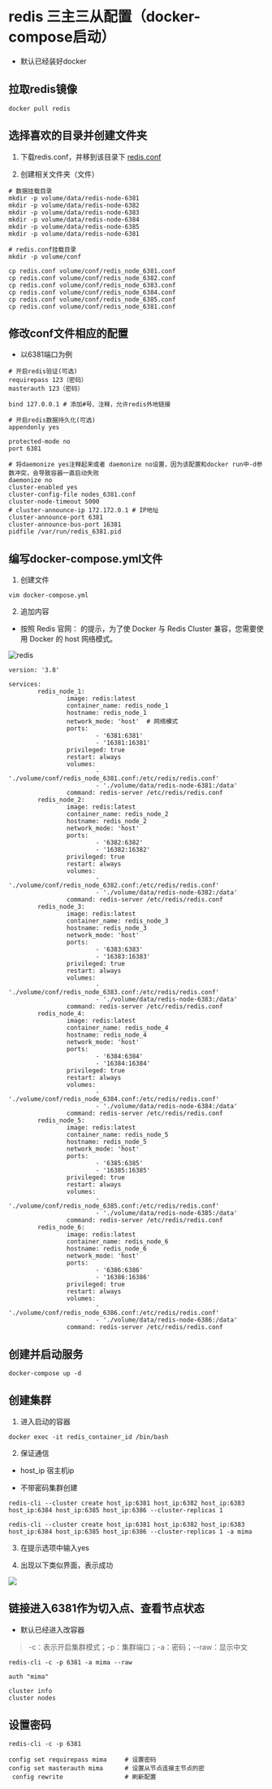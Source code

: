 <!--
 * @Author: double55 doublel0205@gmail.com
 * @Date: 2023-03-19 15:23:52
 * @LastEditors: double55 doublel0205@gmail.com
 * @LastEditTime: 2023-03-29 00:14:49
 * @FilePath: /redis/cluster.md
 * @Description: 
 * Copyright (c) 2023 by double55 email: doublel0205@gmail.com, All Rights Reserved.
-->
# redis 三主三从配置（docker-compose启动）

- 默认已经装好docker

## 拉取redis镜像

```docker
docker pull redis
```

## 选择喜欢的目录并创建文件夹

1. 下载redis.conf，并移到该目录下
[redis.conf](http://download.redis.io/redis-stable/redis.conf)

2. 创建相关文件夹（文件）
```linux
# 数据挂载目录
mkdir -p volume/data/redis-node-6381
mkdir -p volume/data/redis-node-6382
mkdir -p volume/data/redis-node-6383
mkdir -p volume/data/redis-node-6384
mkdir -p volume/data/redis-node-6385
mkdir -p volume/data/redis-node-6381

# redis.conf挂载目录
mkdir -p volume/conf

cp redis.conf volume/conf/redis_node_6381.conf
cp redis.conf volume/conf/redis_node_6382.conf
cp redis.conf volume/conf/redis_node_6383.conf
cp redis.conf volume/conf/redis_node_6384.conf
cp redis.conf volume/conf/redis_node_6385.conf
cp redis.conf volume/conf/redis_node_6381.conf
```

## 修改conf文件相应的配置

- 以6381端口为例
```
# 开启redis验证(可选)
requirepass 123（密码）
masterauth 123（密码）

bind 127.0.0.1 # 添加#号、注释，允许redis外地链接

# 开启redis数据持久化(可选)
appendonly yes

protected-mode no
port 6381

# 将daemonize yes注释起来或者 daemonize no设置，因为该配置和docker run中-d参数冲突，会导致容器一直启动失败
daemonize no
cluster-enabled yes
cluster-config-file nodes_6381.conf
cluster-node-timeout 5000
# cluster-announce-ip 172.172.0.1 # IP地址
cluster-announce-port 6381
cluster-announce-bus-port 16381
pidfile /var/run/redis_6381.pid
```

## 编写docker-compose.yml文件

1. 创建文件
```linux
vim docker-compose.yml
```

2. 追加内容

- 按照 Redis 官网：[](https://redis.io/docs/management/scaling/) 的提示，为了使 Docker 与 Redis Cluster 兼容，您需要使用 Docker 的 host 网络模式。

![redis](./img/redis_host.pic.jpg)

```linux
version: '3.8'

services:
        redis_node_1:
                image: redis:latest
                container_name: redis_node_1
                hostname: redis_node_1
                network_mode: 'host'  # 网络模式
                ports:
                        - '6381:6381'
                        - '16381:16381'
                privileged: true
                restart: always
                volumes:
                        - './volume/conf/redis_node_6381.conf:/etc/redis/redis.conf'
                        - './volume/data/redis-node-6381:/data'
                command: redis-server /etc/redis/redis.conf
        redis_node_2:
                image: redis:latest
                container_name: redis_node_2
                hostname: redis_node_2
                network_mode: 'host'
                ports:
                        - '6382:6382'
                        - '16382:16382'
                privileged: true
                restart: always
                volumes:
                        - './volume/conf/redis_node_6382.conf:/etc/redis/redis.conf'
                        - './volume/data/redis-node-6382:/data'
                command: redis-server /etc/redis/redis.conf
        redis_node_3:
                image: redis:latest
                container_name: redis_node_3
                hostname: redis_node_3
                network_mode: 'host'
                ports:
                        - '6383:6383'
                        - '16383:16383'
                privileged: true
                restart: always
                volumes:
                        - './volume/conf/redis_node_6383.conf:/etc/redis/redis.conf'
                        - './volume/data/redis-node-6383:/data'
                command: redis-server /etc/redis/redis.conf
        redis_node_4:
                image: redis:latest
                container_name: redis_node_4
                hostname: redis_node_4
                network_mode: 'host'
                ports:
                        - '6384:6384'
                        - '16384:16384'
                privileged: true
                restart: always
                volumes:
                        - './volume/conf/redis_node_6384.conf:/etc/redis/redis.conf'
                        - './volume/data/redis-node-6384:/data'
                command: redis-server /etc/redis/redis.conf
        redis_node_5:
                image: redis:latest
                container_name: redis_node_5
                hostname: redis_node_5
                network_mode: 'host'
                ports:
                        - '6385:6385'
                        - '16385:16385'
                privileged: true
                restart: always
                volumes:
                        - './volume/conf/redis_node_6385.conf:/etc/redis/redis.conf'
                        - './volume/data/redis-node-6385:/data'
                command: redis-server /etc/redis/redis.conf
        redis_node_6:
                image: redis:latest
                container_name: redis_node_6
                hostname: redis_node_6
                network_mode: 'host'
                ports:
                        - '6386:6386'
                        - '16386:16386'
                privileged: true
                restart: always
                volumes:
                        - './volume/conf/redis_node_6386.conf:/etc/redis/redis.conf'
                        - './volume/data/redis-node-6386:/data'
                command: redis-server /etc/redis/redis.conf
```

## 创建并启动服务

```docker
docker-compose up -d
```

## 创建集群

1. 进入启动的容器

```docker
docker exec -it redis_container_id /bin/bash
```

2. 保证通信

- host_ip 宿主机ip

+ 不带密码集群创建
```redis
redis-cli --cluster create host_ip:6381 host_ip:6382 host_ip:6383 host_ip:6384 host_ip:6385 host_ip:6386 --cluster-replicas 1
```

```redis
redis-cli --cluster create host_ip:6381 host_ip:6382 host_ip:6383 host_ip:6384 host_ip:6385 host_ip:6386 --cluster-replicas 1 -a mima
```

3. 在提示选项中输入yes

4. 出现以下类似界面，表示成功

![](./img/1941679213014_.pic.jpg)

## 链接进入6381作为切入点、查看节点状态

- 默认已经进入改容器
> -c：表示开启集群模式；-p：集群端口；-a：密码；--raw：显示中文

```redis
redis-cli -c -p 6381 -a mima --raw

auth "mima"

cluster info
cluster nodes
```

## 设置密码

```redis
redis-cli -c -p 6381

config set requirepass mima     # 设置密码
config set masterauth mima      # 设置从节点连接主节点的密
 config rewrite                 # 刷新配置
```
